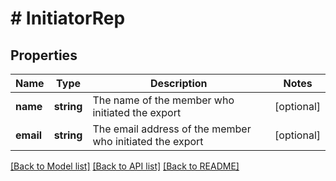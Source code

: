 # # InitiatorRep

## Properties

Name | Type | Description | Notes
------------ | ------------- | ------------- | -------------
**name** | **string** | The name of the member who initiated the export | [optional]
**email** | **string** | The email address of the member who initiated the export | [optional]

[[Back to Model list]](../../README.md#models) [[Back to API list]](../../README.md#endpoints) [[Back to README]](../../README.md)
